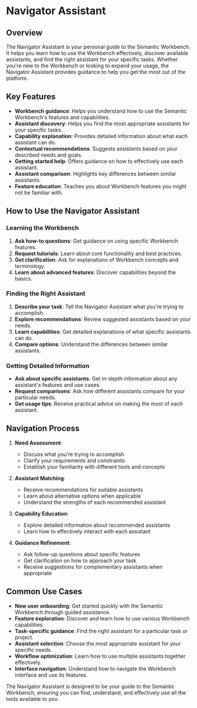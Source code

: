 # Navigator Assistant

## Overview

The Navigator Assistant is your personal guide to the Semantic Workbench. It helps you learn how to use the Workbench effectively, discover available assistants, and find the right assistant for your specific tasks. Whether you're new to the Workbench or looking to expand your usage, the Navigator Assistant provides guidance to help you get the most out of the platform.

## Key Features

- **Workbench guidance**: Helps you understand how to use the Semantic Workbench's features and capabilities.
- **Assistant discovery**: Helps you find the most appropriate assistants for your specific tasks.
- **Capability explanation**: Provides detailed information about what each assistant can do.
- **Contextual recommendations**: Suggests assistants based on your described needs and goals.
- **Getting started help**: Offers guidance on how to effectively use each assistant.
- **Assistant comparison**: Highlights key differences between similar assistants.
- **Feature education**: Teaches you about Workbench features you might not be familiar with.

## How to Use the Navigator Assistant

### Learning the Workbench

1. **Ask how-to questions**: Get guidance on using specific Workbench features.
2. **Request tutorials**: Learn about core functionality and best practices.
3. **Get clarification**: Ask for explanations of Workbench concepts and terminology.
4. **Learn about advanced features**: Discover capabilities beyond the basics.

### Finding the Right Assistant

1. **Describe your task**: Tell the Navigator Assistant what you're trying to accomplish.
2. **Explore recommendations**: Review suggested assistants based on your needs.
3. **Learn capabilities**: Get detailed explanations of what specific assistants can do.
4. **Compare options**: Understand the differences between similar assistants.

### Getting Detailed Information

- **Ask about specific assistants**: Get in-depth information about any assistant's features and use cases.
- **Request comparisons**: Ask how different assistants compare for your particular needs.
- **Get usage tips**: Receive practical advice on making the most of each assistant.

## Navigation Process

1. **Need Assessment**:

   - Discuss what you're trying to accomplish
   - Clarify your requirements and constraints
   - Establish your familiarity with different tools and concepts

2. **Assistant Matching**:

   - Receive recommendations for suitable assistants
   - Learn about alternative options when applicable
   - Understand the strengths of each recommended assistant

3. **Capability Education**:

   - Explore detailed information about recommended assistants
   - Learn how to effectively interact with each assistant

4. **Guidance Refinement**:
   - Ask follow-up questions about specific features
   - Get clarification on how to approach your task
   - Receive suggestions for complementary assistants when appropriate

## Common Use Cases

- **New user onboarding**: Get started quickly with the Semantic Workbench through guided assistance.
- **Feature exploration**: Discover and learn how to use various Workbench capabilities.
- **Task-specific guidance**: Find the right assistant for a particular task or project.
- **Assistant selection**: Choose the most appropriate assistant for your specific needs.
- **Workflow optimization**: Learn how to use multiple assistants together effectively.
- **Interface navigation**: Understand how to navigate the Workbench interface and use its features.

The Navigator Assistant is designed to be your guide to the Semantic Workbench, ensuring you can find, understand, and effectively use all the tools available to you.
